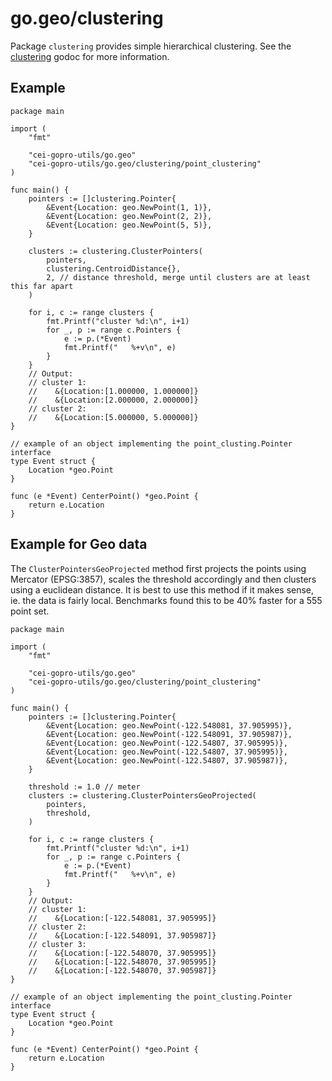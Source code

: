 go.geo/clustering
==================================

Package `clustering` provides simple hierarchical clustering. See the
[clustering](https://godoc.org/cei-gopro-utils/go.geo/clustering)
godoc for more information.

## Example

	package main

	import (
		"fmt"

		"cei-gopro-utils/go.geo"
		"cei-gopro-utils/go.geo/clustering/point_clustering"
	)

	func main() {
		pointers := []clustering.Pointer{
			&Event{Location: geo.NewPoint(1, 1)},
			&Event{Location: geo.NewPoint(2, 2)},
			&Event{Location: geo.NewPoint(5, 5)},
		}

		clusters := clustering.ClusterPointers(
			pointers,
			clustering.CentroidDistance{},
			2, // distance threshold, merge until clusters are at least this far apart
		)

		for i, c := range clusters {
			fmt.Printf("cluster %d:\n", i+1)
			for _, p := range c.Pointers {
				e := p.(*Event)
				fmt.Printf("   %+v\n", e)
			}
		}
		// Output:
		// cluster 1:
		//    &{Location:[1.000000, 1.000000]}
		//    &{Location:[2.000000, 2.000000]}
		// cluster 2:
		//    &{Location:[5.000000, 5.000000]}
	}

	// example of an object implementing the point_clusting.Pointer interface
	type Event struct {
		Location *geo.Point
	}

	func (e *Event) CenterPoint() *geo.Point {
		return e.Location
	}

## Example for Geo data

The `ClusterPointersGeoProjected` method first projects the points using Mercator (EPSG:3857),
scales the threshold accordingly and then clusters using a euclidean distance.
It is best to use this method if it makes sense, ie. the data is fairly local.
Benchmarks found this to be 40% faster for a 555 point set.

	package main

	import (
		"fmt"

		"cei-gopro-utils/go.geo"
		"cei-gopro-utils/go.geo/clustering/point_clustering"
	)

	func main() {
		pointers := []clustering.Pointer{
			&Event{Location: geo.NewPoint(-122.548081, 37.905995)},
			&Event{Location: geo.NewPoint(-122.548091, 37.905987)},
			&Event{Location: geo.NewPoint(-122.54807, 37.905995)},
			&Event{Location: geo.NewPoint(-122.54807, 37.905995)},
			&Event{Location: geo.NewPoint(-122.54807, 37.905987)},
		}

		threshold := 1.0 // meter
		clusters := clustering.ClusterPointersGeoProjected(
			pointers,
			threshold,
		)

		for i, c := range clusters {
			fmt.Printf("cluster %d:\n", i+1)
			for _, p := range c.Pointers {
				e := p.(*Event)
				fmt.Printf("   %+v\n", e)
			}
		}
		// Output:
		// cluster 1:
		//    &{Location:[-122.548081, 37.905995]}
		// cluster 2:
		//    &{Location:[-122.548091, 37.905987]}
		// cluster 3:
		//    &{Location:[-122.548070, 37.905995]}
		//    &{Location:[-122.548070, 37.905995]}
		//    &{Location:[-122.548070, 37.905987]}
	}

	// example of an object implementing the point_clusting.Pointer interface
	type Event struct {
		Location *geo.Point
	}

	func (e *Event) CenterPoint() *geo.Point {
		return e.Location
	}
